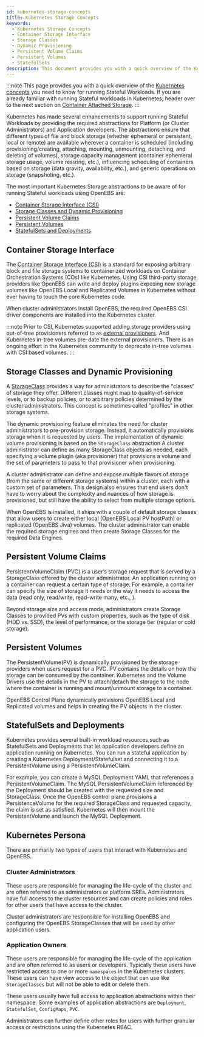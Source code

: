 ```yaml
---
id: kubernetes-storage-concepts
title: Kubernetes Storage Concepts
keywords: 
  - Kubernetes Storage Concepts
  - Container Storage Interface
  - Storage Classes
  - Dynamic Provisioning
  - Persistent Volume Claims
  - Persistent Volumes
  - StatefulSets
description: This document provides you with a quick overview of the Kubernetes concepts you need to know for running Stateful Workloads.
---
```


:::note
This page provides you with a quick overview of the [Kubernetes concepts](https://kubernetes.io/docs/concepts/storage/) you need to know for running Stateful Workloads. If you are already familiar with running Stateful workloads in Kubernetes, header over to the next section on [Container Attached Storage](/docs/concepts/cas).
:::

Kubernetes has made several enhancements to support running Stateful Workloads by providing the required abstractions for Platform (or Cluster Administrators) and Application developers. The abstractions ensure that different types of file and block storage (whether ephemeral or persistent, local or remote) are available wherever a container is scheduled (including provisioning/creating, attaching, mounting, unmounting, detaching, and deleting of volumes), storage capacity management (container ephemeral storage usage, volume resizing, etc.), influencing scheduling of containers based on storage (data gravity, availability, etc.), and generic operations on storage (snapshoting, etc.).

The most important Kubernetes Storage abstractions to be aware of for running Stateful workloads using OpenEBS are:

- [Container Storage Interface (CSI)](#container-storage-interface)
- [Storage Classes and Dynamic Provisioning](#storage-classes-and-dynamic-provisioning)
- [Persistent Volume Claims](#persistent-volume-claims)
- [Persistent Volumes](#persistent-volumes)
- [StatefulSets and Deployments](#statefulsets-and-deployments)

## Container Storage Interface

The [Container Storage Interface (CSI)](https://github.com/container-storage-interface/spec/blob/master/spec.md) is a standard for exposing arbitrary block and file storage systems to containerized workloads on Container Orchestration Systems (COs) like Kubernetes. Using CSI third-party storage providers like OpenEBS can write and deploy plugins exposing new storage volumes like OpenEBS Local and Replicated Volumes in Kubernetes without ever having to touch the core Kubernetes code.

When cluster administrators install OpenEBS, the required OpenEBS CSI driver components are installed into the Kubernetes cluster.

:::note
Prior to CSI, Kubernetes supported adding storage providers using out-of-tree provisioners referred to as [external provisioners](https://github.com/kubernetes-sigs/sig-storage-lib-external-provisioner). And Kubernetes in-tree volumes pre-date the external provisioners. There is an ongoing effort in the Kubernetes community to deprecate in-tree volumes with CSI based volumes.
:::

## Storage Classes and Dynamic Provisioning

A [StorageClass](https://kubernetes.io/docs/concepts/storage/storage-classes/) provides a way for administrators to describe the "classes" of storage they offer. Different classes might map to quality-of-service levels, or to backup policies, or to arbitrary policies determined by the cluster administrators. This concept is sometimes called "profiles" in other storage systems.

The dynamic provisioning feature eliminates the need for cluster administrators to pre-provision storage. Instead, it automatically provisions storage when it is requested by users. The implementation of dynamic volume provisioning is based on the `StorageClass` abstraction A cluster administrator can define as many StorageClass objects as needed, each specifying a volume plugin (aka provisioner) that provisions a volume and the set of parameters to pass to that provisioner when provisioning. 

A cluster administrator can define and expose multiple flavors of storage (from the same or different storage systems) within a cluster, each with a custom set of parameters. This design also ensures that end users don't have to worry about the complexity and nuances of how storage is provisioned, but still have the ability to select from multiple storage options.

When OpenEBS is installed, it ships with a couple of default storage classes that allow users to create either local (OpenEBS Local PV hostPath) or replicated (OpenEBS Jiva) volumes. The cluster administrator can enable the required storage engines and then create Storage Classes for the required Data Engines. 

## Persistent Volume Claims 

PersistentVolumeClaim (PVC) is a user’s storage request that is served by a StorageClass offered by the cluster administrator. An application running on a container can request a certain type of storage. For example, a container can specify the size of storage it needs or the way it needs to access the data (read only, read/write, read-write many, etc., ).

Beyond storage size and access mode, administrators create Storage Classes to provided PVs with custom properties, such as the type of disk (HDD vs. SSD), the level of performance, or the storage tier (regular or cold storage). 

## Persistent Volumes

The PersistentVolume(PV) is dynamically provisioned by the storage providers when users request for a PVC. PV contains the details on how the storage can be consumed by the container. Kubernetes and the Volume Drivers use the details in the PV to attach/detach the storage to the node where the container is running and mount/unmount storage to a container. 

OpenEBS Control Plane dynamically provisions OpenEBS Local and Replicated volumes and helps in creating the PV objects in the cluster. 

## StatefulSets and Deployments

Kubernetes provides several built-in workload resources such as StatefulSets and Deployments that let application developers define an application running on Kubernetes. You can run a stateful application by creating a Kubernetes Deployment/Statefulset and connecting it to a PersistentVolume using a PersistentVolumeClaim. 

For example, you can create a MySQL Deployment YAML that references a PersistentVolumeClaim. The MySQL PersistentVolumeClaim referenced by the Deployment should be created with the requested size and StorageClass. Once the OpenEBS control plane provisions a PersistenceVolume for the required StorageClass and requested capacity, the claim is set as satisfied. Kubernetes will then mount the PersistentVolume and launch the MySQL Deployment. 

## Kubernetes Persona

There are primarily two types of users that interact with Kubernetes and OpenEBS. 

### Cluster Administrators 

These users are responsible for managing the life-cycle of the cluster and are often referred to as administrators or platform SREs. Administrators have full access to the cluster resources and can create policies and roles for other users that have access to the cluster.  

Cluster administrators are responsible for installing OpenEBS and configuring the OpenEBS StorageClasses that will be used by other application users. 

### Application Owners 

These users are responsible for managing the life-cycle of the application and are often referred to as users or developers. Typically these users have restricted access to one or more `namespaces` in the Kubernetes clusters. These users can have view access to the object that can use like `StorageClasses` but will not be able to edit or delete them. 

These users usually have full access to application abstractions within their namespace. Some examples of application abstractions are `Deployment`, `StatefulSet`, `ConfigMaps`, `PVC`.

Administrators can further define other roles for users with further granular access or restrictions using the Kubernetes RBAC.
